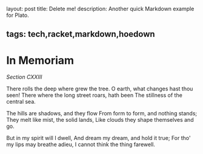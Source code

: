 layout: post
title: Delete me!
description: Another quick Markdown example for Plato.

tags: tech,racket,markdown,hoedown
---

# In Memoriam

_Section CXXIII_

There rolls the deep where grew the tree.
      O earth, what changes hast thou seen!
      There where the long street roars, hath been 
The stillness of the central sea.

The hills are shadows, and they flow
      From form to form, and nothing stands;
      They melt like mist, the solid lands, 
Like clouds they shape themselves and go.

But in my spirit will I dwell,
      And dream my dream, and hold it true;
      For tho' my lips may breathe adieu, 
I cannot think the thing farewell.
